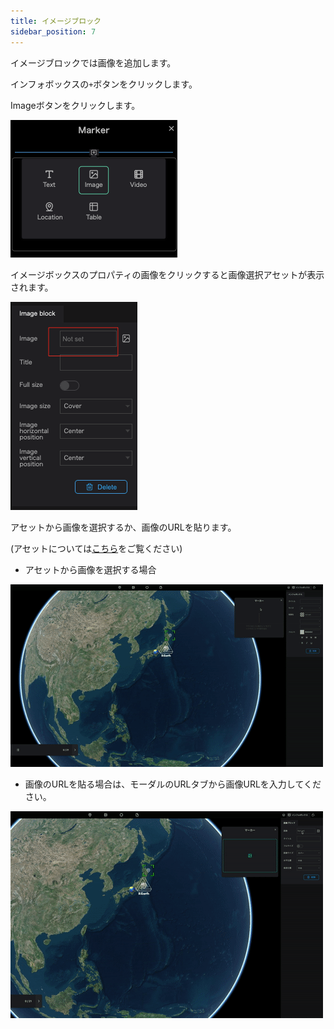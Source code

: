 ```yaml
---
title: イメージブロック
sidebar_position: 7
---
```


イメージブロックでは画像を追加します。

インフォボックスの`+`ボタンをクリックします。

Imageボタンをクリックします。

![](./img/7_001.png)

イメージボックスのプロパティの画像をクリックすると画像選択アセットが表示されます。

![](./img/7_002.png)

アセットから画像を選択するか、画像のURLを貼ります。

(アセットについては[こちら]( /user-manual/1.0/Asset/upload-a-new-asset)をご覧ください)


- アセットから画像を選択する場合

![](./img/7_003.gif)

- 画像のURLを貼る場合は、モーダルのURLタブから画像URLを入力してください。

![](./img/7_004.gif)